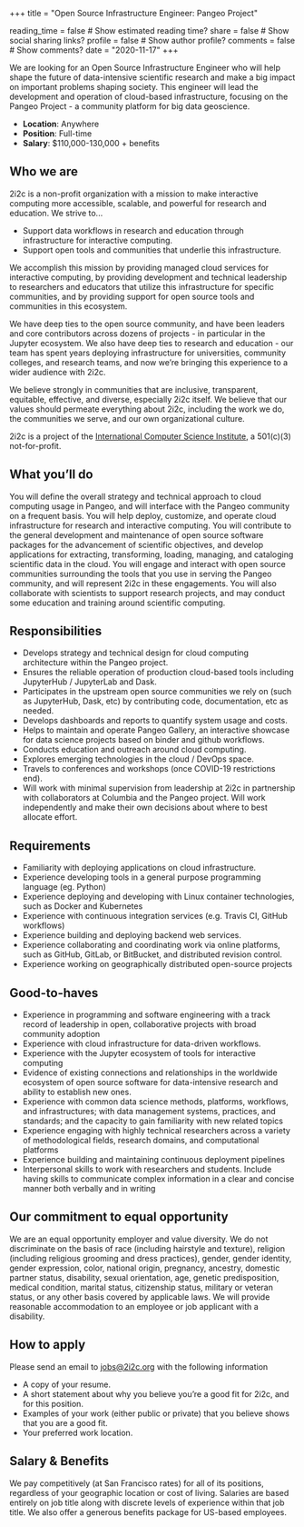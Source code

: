 +++
title = "Open Source Infrastructure Engineer: Pangeo Project"

reading_time = false  # Show estimated reading time?
share = false  # Show social sharing links?
profile = false  # Show author profile?
comments = false  # Show comments?
date = "2020-11-17"
+++

We are looking for an Open Source Infrastructure Engineer who will help shape the future of data-intensive scientific research and make a big impact on important problems shaping society. This engineer will lead the development and operation of cloud-based infrastructure, focusing  on the Pangeo Project - a community platform for big data geoscience.

- **Location**: Anywhere
- **Position**: Full-time
- **Salary**: $110,000-130,000 + benefits


## Who we are

2i2c is a non-profit organization with a mission to make interactive computing more accessible, scalable, and powerful for research and education. We strive to...

*   Support data workflows in research and education through infrastructure for interactive computing.
*   Support open tools and communities that underlie this infrastructure.

We accomplish this mission by providing managed cloud services for interactive computing, by providing development and technical leadership to researchers and educators that utilize this infrastructure for specific communities, and by providing support for open source tools and communities in this ecosystem.

We have deep ties to the open source community, and have been leaders and core contributors across dozens of projects - in particular in the Jupyter ecosystem. We also have deep ties to research and education - our team has spent years deploying infrastructure for universities, community colleges, and research teams, and now we’re bringing this experience to a wider audience with 2i2c.

We believe strongly in communities that are inclusive, transparent, equitable, effective, and diverse, especially 2i2c itself. We believe that our values should permeate everything about 2i2c, including the work we do, the communities we serve, and our own organizational culture.

2i2c is a project of the [International Computer Science Institute](https://icsi.berkeley.edu), a 501(c)(3) not-for-profit.

## What you’ll do

You will define the overall strategy and technical approach to cloud computing usage in Pangeo, and will interface with the Pangeo community on a frequent basis. You will help deploy, customize, and operate cloud infrastructure for research and interactive computing. You will contribute to the general development and maintenance of open source software packages for the advancement of scientific objectives, and develop applications for extracting, transforming, loading, managing, and cataloging scientific data in the cloud. You will engage and interact with open source communities surrounding the tools that you use in serving the Pangeo community, and will represent 2i2c in these engagements. You will also collaborate with scientists to support research projects, and may conduct some education and training around scientific computing.


## Responsibilities

*   Develops strategy and technical design for cloud computing architecture within the Pangeo project.
*   Ensures the reliable operation of production cloud-based tools including JupyterHub / JupyterLab and Dask.
*   Participates in the upstream open source communities we rely on (such as JupyterHub, Dask, etc) by contributing code, documentation, etc as needed.
*   Develops dashboards and reports to quantify system usage and costs.
*   Helps to maintain and operate Pangeo Gallery, an interactive showcase for data science projects based on binder and github workflows.
*   Conducts education and outreach around cloud computing.
*   Explores emerging technologies in the cloud / DevOps space.
*   Travels to conferences and workshops (once COVID-19 restrictions end).
*   Will work with minimal supervision from leadership at 2i2c in partnership with collaborators at Columbia and the Pangeo project. Will work independently and make their own decisions about where to best allocate effort.


## Requirements

*   Familiarity with deploying applications on cloud infrastructure.
*   Experience developing tools in a general purpose programming language (eg. Python)
*   Experience deploying and developing with Linux container technologies, such as Docker and Kubernetes
*   Experience with continuous integration services (e.g. Travis CI, GitHub workflows)
*   Experience building and deploying backend web services.
*   Experience collaborating and coordinating work via online platforms, such as GitHub, GitLab, or BitBucket, and distributed revision control.
*   Experience working on geographically distributed open-source projects

## Good-to-haves

*   Experience in programming and software engineering with a track record of leadership in open, collaborative projects with broad community adoption
*   Experience with cloud infrastructure for data-driven workflows.
*   Experience with the Jupyter ecosystem of tools for interactive computing
*   Evidence of existing connections and relationships in the worldwide ecosystem of open source software for data-intensive research and ability to establish new ones.
*   Experience with common data science methods, platforms, workflows, and infrastructures; with data management systems, practices, and standards; and the capacity to gain familiarity with new related topics
*   Experience engaging with highly technical researchers across a variety of methodological fields, research domains, and computational platforms
*   Experience building and maintaining continuous deployment pipelines
*   Interpersonal skills to work with researchers and students. Include having skills to communicate complex information in a clear and concise manner both verbally and in writing


## Our commitment to equal opportunity

We are an equal opportunity employer and value diversity. We do not discriminate on the basis of race (including hairstyle and texture), religion (including religious grooming and dress practices), gender, gender identity, gender expression, color, national origin, pregnancy, ancestry, domestic partner status, disability, sexual orientation, age, genetic predisposition, medical condition, marital status, citizenship status, military or veteran status, or any other basis covered by applicable laws. We will provide reasonable accommodation to an employee or job applicant with a disability.


## How to apply

Please send an email to [jobs@2i2c.org](mailto:jobs@2i2c.org) with the following information

*   A copy of your resume.
*   A short statement about why you believe you’re a good fit for 2i2c, and for this position.
*   Examples of your work (either public or private) that you believe shows that you are a good fit.
*   Your preferred work location.


## Salary & Benefits

We pay competitively (at San Francisco rates) for all of its positions, regardless of your geographic location or cost of living. Salaries are based entirely on job title along with discrete levels of experience within that job title. We also offer a generous benefits package for US-based employees.

